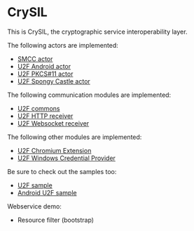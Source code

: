 # CrySIL

This is CrySIL, the cryptographic service interoperability layer.

The following actors are implemented:
* [SMCC actor](./modules/actors/java/smcc/)
* [U2F Android actor](./modules/actors/java/u2f-android/)
* [U2F PKCS#11 actor](./modules/actors/java/u2f-pkcs11/)
* [U2F Spongy Castle actor](./modules/actors/java/u2f-spongycastle/)

The following communication modules are implemented:
* [U2F commons](./modules/communications/java/u2f-commons/)
* [U2F HTTP receiver](./modules/communications/java/u2f-http-json-receiver/)
* [U2F Websocket receiver](./modules/communications/java/u2f-websocket-receiver/)

The following other modules are implemented:
* [U2F Chromium Extension](./modules/others/chromium/)
* [U2F Windows Credential Provider](./modules/others/windows-cp/)

Be sure to check out the samples too:
* [U2F sample](./samples/u2f/)
* [Android U2F sample](./samples/android/)

Webservice demo:
* Resource filter (bootstrap)
